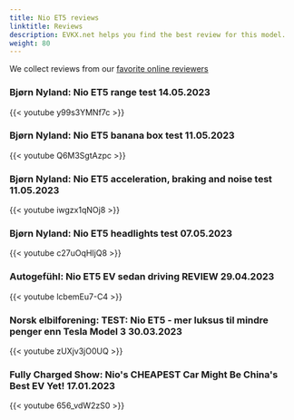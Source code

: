 ```yaml
---
title: Nio ET5 reviews
linktitle: Reviews
description: EVKX.net helps you find the best review for this model. 
weight: 80
---
```

We collect reviews from our [favorite online reviewers](/guides/evreviewers/)

### Bjørn Nyland: Nio ET5 range test 14.05.2023

{{< youtube y99s3YMNf7c >}}

### Bjørn Nyland: Nio ET5 banana box test 11.05.2023

{{< youtube Q6M3SgtAzpc >}}

### Bjørn Nyland: Nio ET5 acceleration, braking and noise test 11.05.2023

{{< youtube iwgzx1qNOj8 >}}

### Bjørn Nyland: Nio ET5 headlights test 07.05.2023

{{< youtube c27uOqHIjQ8 >}}

### Autogefühl: Nio ET5 EV sedan driving REVIEW 29.04.2023

{{< youtube lcbemEu7-C4 >}}

### Norsk elbilforening: TEST: Nio ET5 - mer luksus til mindre penger enn Tesla Model 3 30.03.2023

{{< youtube zUXjv3jO0UQ >}}

### Fully Charged Show: Nio's CHEAPEST Car Might Be China's Best EV Yet! 17.01.2023

{{< youtube 656_vdW2zS0 >}}


